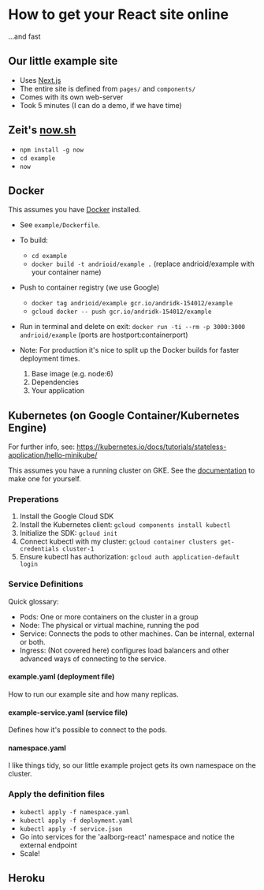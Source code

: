# How to get your React site online
...and fast

## Our little example site
- Uses [Next.js](https://github.com/zeit/next.js)
- The entire site is defined from `pages/` and `components/`
- Comes with its own web-server
- Took 5 minutes (I can do a demo, if we have time)

## Zeit's [now.sh](https://zeit.co/now)
- `npm install -g now`
- `cd example`
- `now`

## Docker
This assumes you have [Docker](http://www.docker.com) installed.

- See `example/Dockerfile`.
- To build:
    - `cd example`
    - `docker build -t andrioid/example .` (replace andrioid/example with your container name)
- Push to container registry (we use Google)
    - `docker tag andrioid/example gcr.io/andridk-154012/example`
    - `gcloud docker -- push gcr.io/andridk-154012/example`
- Run in terminal and delete on exit: `docker run -ti --rm -p 3000:3000 andrioid/example` (ports are hostport:containerport)

- Note: For production it's nice to split up the Docker builds for faster deployment times.
    1. Base image (e.g. node:6)
    2. Dependencies
    3. Your application 

## Kubernetes (on Google Container/Kubernetes Engine)
For further info, see: https://kubernetes.io/docs/tutorials/stateless-application/hello-minikube/

This assumes you have a running cluster on GKE. See the [documentation](https://cloud.google.com/container-engine/docs/clusters/operations) to make one for yourself.

### Preperations

1. Install the Google Cloud SDK
2. Install the Kubernetes client:
`gcloud components install kubectl`
3. Initialize the SDK: `gcloud init`
4. Connect kubectl with my cluster: `gcloud container clusters get-credentials cluster-1`
5. Ensure kubectl has authorization: `gcloud auth application-default login`

### Service Definitions
Quick glossary:
- Pods: One or more containers on the cluster in a group
- Node: The physical or virtual machine, running the pod
- Service: Connects the pods to other machines. Can be internal, external or both.
- Ingress: (Not covered here) configures load balancers and other advanced ways of connecting to the service. 

#### example.yaml (deployment file)
How to run our example site and how many replicas.

#### example-service.yaml (service file)
Defines how it's possible to connect to the pods.

#### namespace.yaml
I like things tidy, so our little example project gets its own namespace on the cluster.

### Apply the definition files

- `kubectl apply -f namespace.yaml`
- `kubectl apply -f deployment.yaml`
- `kubectl apply -f service.json`
- Go into services for the 'aalborg-react' namespace and notice the external endpoint 
- Scale!

## Heroku
